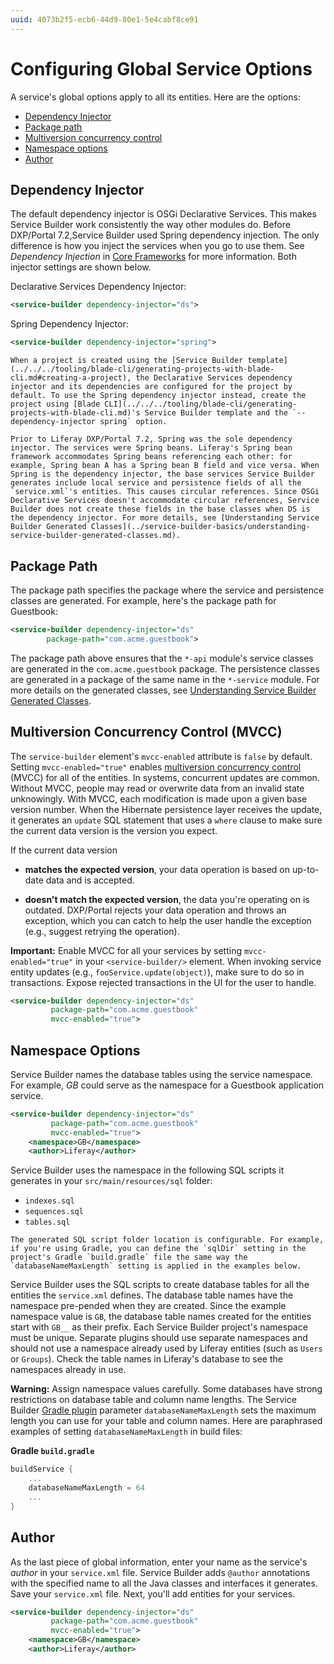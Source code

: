 ```yaml
---
uuid: 4073b2f5-ecb6-44d9-80e1-5e4cabf8ce91
---
```

# Configuring Global Service Options

A service's global options apply to all its entities. Here are the options:

* [Dependency Injector](#dependency-injector)
* [Package path](#package-path)
* [Multiversion concurrency control](#multiversion-concurrency-control-mvcc)
* [Namespace options](#namespace-options)
* [Author](#author)

## Dependency Injector

The default dependency injector is OSGi Declarative Services. This makes Service Builder work consistently the way other modules do. Before DXP/Portal 7.2,Service Builder used Spring dependency injection. The only difference is how you inject the services when you go to use them. See *Dependency Injection* in [Core Frameworks](../../../core-frameworks.md) for more information. Both injector settings are shown below.

Declarative Services Dependency Injector: 

```xml
<service-builder dependency-injector="ds">
```

Spring Dependency Injector: 

```xml
<service-builder dependency-injector="spring">
```

```{important}
When a project is created using the [Service Builder template](../../../tooling/blade-cli/generating-projects-with-blade-cli.md#creating-a-project), the Declarative Services dependency injector and its dependencies are configured for the project by default. To use the Spring dependency injector instead, create the project using [Blade CLI](../../../tooling/blade-cli/generating-projects-with-blade-cli.md)'s Service Builder template and the `--dependency-injector spring` option. 
```

```{note}
Prior to Liferay DXP/Portal 7.2, Spring was the sole dependency injector. The services were Spring beans. Liferay's Spring bean framework accommodates Spring beans referencing each other: for example, Spring bean A has a Spring bean B field and vice versa. When Spring is the dependency injector, the base services Service Builder generates include local service and persistence fields of all the `service.xml`'s entities. This causes circular references. Since OSGi Declarative Services doesn't accommodate circular references, Service Builder does not create these fields in the base classes when DS is the dependency injector. For more details, see [Understanding Service Builder Generated Classes](../service-builder-basics/understanding-service-builder-generated-classes.md).
```

## Package Path

The package path specifies the package where the service and persistence classes are generated. For example, here's the package path for Guestbook:

```xml
<service-builder dependency-injector="ds"
        package-path="com.acme.guestbook">
```

The package path above ensures that the `*-api` module's service classes are generated in the `com.acme.guestbook` package. The persistence classes are generated in a package of the same name in the `*-service` module. For more details on the generated classes, see [Understanding Service Builder Generated Classes](../service-builder-basics/understanding-service-builder-generated-classes.md). 

## Multiversion Concurrency Control (MVCC)

The `service-builder` element's `mvcc-enabled` attribute is `false` by default. Setting `mvcc-enabled="true"` enables [multiversion concurrency control](https://en.wikipedia.org/wiki/Multiversion_concurrency_control) (MVCC) for all of the entities. In systems, concurrent updates are common. Without MVCC, people may read or overwrite data from an invalid state unknowingly. With MVCC, each modification is made upon a given base version number. When the Hibernate persistence layer receives the update, it generates an `update` SQL statement that uses a `where` clause to make sure the current data version is the version you expect. 

If the current data version 
 
* **matches the expected version**, your data operation is based on up-to-date data and is accepted.

* **doesn't match the expected version**, the data you're operating on is outdated. DXP/Portal rejects your data operation and throws an exception, which you can catch to help the user handle the exception (e.g., suggest retrying the operation). 

**Important:** Enable MVCC for all your services by setting  `mvcc-enabled="true"` in your `<service-builder/>` element. When invoking service entity updates (e.g., `fooService.update(object)`), make sure to do so in transactions. Expose rejected transactions in the UI for the user to handle. 

```xml
<service-builder dependency-injector="ds"
		 package-path="com.acme.guestbook"
		 mvcc-enabled="true">
```

## Namespace Options

Service Builder names the database tables using the service namespace. For example, *GB* could serve as the namespace for a Guestbook application service.

```xml
<service-builder dependency-injector="ds"
		 package-path="com.acme.guestbook"
		 mvcc-enabled="true">
    <namespace>GB</namespace>
    <author>Liferay</author>
```

Service Builder uses the namespace in the following SQL scripts it generates in your `src/main/resources/sql` folder:

* `indexes.sql`
* `sequences.sql`
* `tables.sql`

```{note}
The generated SQL script folder location is configurable. For example, if you're using Gradle, you can define the `sqlDir` setting in the project's Gradle `build.gradle` file the same way the `databaseNameMaxLength` setting is applied in the examples below. 
```

Service Builder uses the SQL scripts to create database tables for all the entities the `service.xml` defines. The database table names have the namespace pre-pended when they are created. Since the example namespace value is `GB`, the database table names created for the entities start with `GB__` as their prefix. Each Service Builder project's namespace must be unique. Separate plugins should use separate namespaces and should not use a namespace already used by Liferay entities (such as `Users` or `Groups`). Check the table names in Liferay's database to see the namespaces already in use.

**Warning:** Assign namespace values carefully. Some databases have strong restrictions on database table and column name lengths. The Service Builder [Gradle plugin](https://github.com/liferay/liferay-portal/tree/[$LIFERAY_LEARN_PORTAL_GIT_TAG$]/modules/sdk/gradle-plugins-service-builder) parameter `databaseNameMaxLength` sets the maximum length you can use for your table and column names. Here are paraphrased examples of setting `databaseNameMaxLength` in build files:

**Gradle `build.gradle`**

```groovy
buildService {
    ...
    databaseNameMaxLength = 64
    ...
}
```

## Author

As the last piece of global information, enter your name as the service's *author* in your `service.xml` file. Service Builder adds `@author` annotations with the specified name to all the Java classes and interfaces it generates. Save your `service.xml` file. Next, you'll add entities for your services.

```xml
<service-builder dependency-injector="ds"
		 package-path="com.acme.guestbook"
		 mvcc-enabled="true">
    <namespace>GB</namespace>
    <author>Liferay</author>
```

